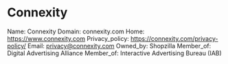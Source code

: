 
# Connexity

Name: Connexity
Domain: connexity.com
Home: https://www.connexity.com
Privacy_policy: https://connexity.com/privacy-policy/
Email: privacy@connexity.com
Owned_by: Shopzilla
Member_of: Digital Advertising Alliance
Member_of: Interactive Advertising Bureau (IAB)
